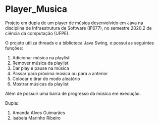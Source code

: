 # Player_Musica
Projeto em dupla de um player de música desenvolvido em Java na disciplina de Infraestrutura de Software (IF677), no semestre 2020.2 de ciência da computação (UFPE).

O projeto utiliza threads e a biblioteca Java Swing, e possui as seguintes funções:

1. Adicionar música na playlist
2. Remover música da playlist
3. Dar play e pause na música
4. Passar para próxima música ou para a anterior
5. Colocar e tirar do modo aleatório
6. Mostrar músicas da playlist

Além de possuir uma barra de progresso da música em execução.


Dupla:
1. Amanda Alves Guimarães
2. Isabela Marinho Ribeiro
